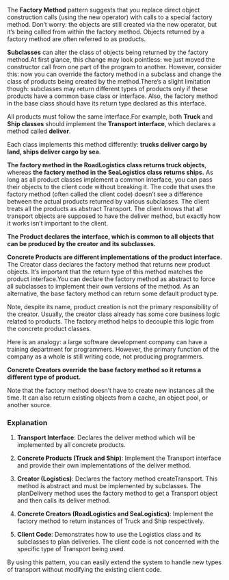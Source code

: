 The **Factory Method** pattern suggests that you replace direct object construction calls (using the new operator) with calls to a special factory method. Don’t worry: the objects are still created via the new operator, but it’s being called from within the factory method. Objects returned by a factory method are often referred to as products.

**Subclasses** can alter the class of objects being returned by the factory method.At first glance, this change may look pointless: we just moved the constructor call from one part of the program to another. However, consider this: now you can override the factory method in a subclass and change the class of products being created by the method.There’s a slight limitation though: subclasses may return different types of products only if these products have a common base class or interface. Also, the factory method in the base class should have its return type declared as this interface.

All products must follow the same interface.For example, both **Truck** and **Ship classes** should implement the **Transport interface**, which declares a method called **deliver**. 

Each class implements this method differently: **trucks deliver cargo by land, ships deliver cargo by sea**.

**The factory method in the RoadLogistics class returns truck objects**, whereas **the factory method in the SeaLogistics class returns ships.** As long as all product classes implement a common interface, you can pass their objects to the client code without breaking it. The code that uses the factory method (often called the client code) doesn’t see a difference between the actual products returned by various subclasses. The client treats all the products as abstract Transport. The client knows that all transport objects are supposed to have the deliver method, but exactly how it works isn’t important to the client. 

**The Product declares the interface, which is common to all objects that can be produced by the creator and its subclasses.** 

**Concrete Products are different implementations of the product interface.** The Creator class declares the factory method that returns new product objects. It’s important that the return type of this method matches the product interface.You can declare the factory method as abstract to force all subclasses to implement their own versions of the method. As an alternative, the base factory method can return some default product type. 

Note, despite its name, product creation is not the primary responsibility of the creator. Usually, the creator class already has some core business logic related to products. The factory method helps to decouple this logic from the concrete product classes. 

Here is an analogy: a large software development company can have a training department for programmers. However, the primary function of the company as a whole is still writing code, not producing programmers. 

**Concrete Creators override the base factory method so it returns a different type of product.** 

Note that the factory method doesn’t have to create new instances all the time. It can also return existing objects from a cache, an object pool, or another source.

### Explanation

1.  **Transport Interface**: Declares the deliver method which will be implemented by all concrete products.
    
2.  **Concrete Products (Truck and Ship)**: Implement the Transport interface and provide their own implementations of the deliver method.
    
3.  **Creator (Logistics)**: Declares the factory method createTransport. This method is abstract and must be implemented by subclasses. The planDelivery method uses the factory method to get a Transport object and then calls its deliver method.
    
4.  **Concrete Creators (RoadLogistics and SeaLogistics)**: Implement the factory method to return instances of Truck and Ship respectively.
    
5.  **Client Code**: Demonstrates how to use the Logistics class and its subclasses to plan deliveries. The client code is not concerned with the specific type of Transport being used.
    

By using this pattern, you can easily extend the system to handle new types of transport without modifying the existing client code.
